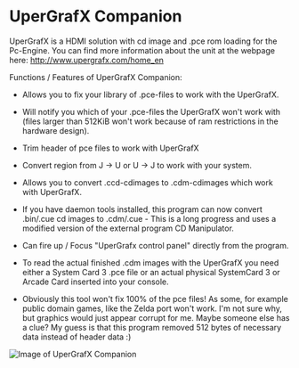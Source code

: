 # UperGrafX Companion

UperGrafX is a HDMI solution with cd image and .pce rom loading for the
Pc-Engine. You can find more information about the unit at the webpage here:
http://www.upergrafx.com/home_en

Functions / Features of UperGrafX Companion:

- Allows you to fix your library of .pce-files to work with the UperGrafX.
- Will notify you which of your .pce-files the UperGrafX won't work with (files larger than 512KiB won't work because of ram restrictions in the hardware design).
- Trim header of pce files to work with UperGrafX
- Convert region from J -> U or U -> J to work with your system.

- Allows you to convert .ccd-cdimages to .cdm-cdimages which work with
  UperGrafX.

- If you have daemon tools installed, this program can now convert .bin/.cue cd
  images to .cdm/.cue - This is a long progress and uses a modified version of
  the external program CD Manipulator.

- Can fire up / Focus "UperGrafx control panel" directly from the program.

- To read the actual finished .cdm images with the UperGrafX you need either a
  System Card 3 .pce file or an actual physical SystemCard 3 or Arcade Card
  inserted into your console.

- Obviously this tool won't fix 100% of the pce files! As some, for example
  public domain games, like the Zelda port won't work. I'm not sure why, but
  graphics would just appear corrupt for me. Maybe someone else has a clue? My
  guess is that this program removed 512 bytes of necessary data instead of
  header data :)

![Image of UperGrafX Companion](https://raw.githubusercontent.com/Elrinth/UperGrafX-Companion/main/screenshot_of_this_program_v1.png)
